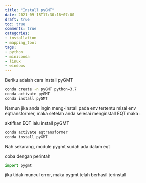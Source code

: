 ```yaml
---
title: "Install pyGMT"
date: 2021-09-18T17:30:16+07:00
draft: true
toc: true
comments: true
categories:
- installation
- mapping_tool
tags:
- python
- miniconda
- linux
- windows
---
```


Beriku adalah cara install pyGMT

``` bash
conda create -n pyGMT python=3.7
conda activate pyGMT
conda install pyGMT
```

Namun jika anda ingin meng-install pada env tertentu misal env eqtransformer, maka setelah anda selesai menginstall EQT maka :

aktifkan EQT lalu install pyGMT

``` bash
conda activate eqtransformer
conda install pyGMT
``` 

Nah sekarang, module pygmt sudah ada dalam eqt

coba dengan perintah 

``` python
import pygmt
```

jika tidak muncul error, maka pygmt telah berhasil terinstall 